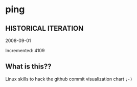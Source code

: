 # ping

## HISTORICAL ITERATION
2008-09-01

Incremented: 4109

## What is this?? 
Linux skills to hack the github commit visualization chart `;-)`
